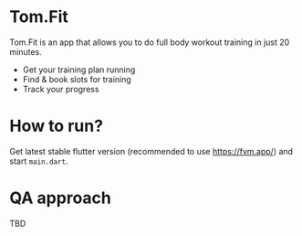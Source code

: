 # Tom.Fit

Tom.Fit is an app that allows you to do full body workout training in just 20 minutes.

* Get your training plan running
* Find & book slots for training
* Track your progress

# How to run?

Get latest stable flutter version (recommended to use https://fvm.app/) and start `main.dart`.

# QA approach

TBD
